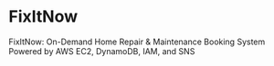 # FixItNow
FixItNow: On-Demand Home Repair &amp; Maintenance Booking System Powered by AWS EC2, DynamoDB, IAM, and SNS

